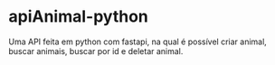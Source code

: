 # apiAnimal-python
 Uma API feita em python com fastapi, na qual é possível criar animal, buscar animais, buscar por id e deletar animal.
